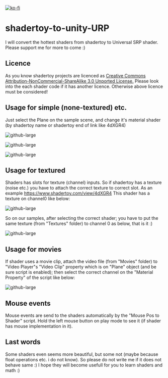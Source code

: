 [![ko-fi](https://www.ko-fi.com/img/githubbutton_sm.svg)](https://ko-fi.com/G2G81V6UH)

# shadertoy-to-unity-URP
I will convert the hottest shaders from shadertoy to Universal SRP shader. Please support me for more to come :)

## Licence
As you know shadertoy projects are licenced as
[Creative Commons Attribution-NonCommercial-ShareAlike 3.0 Unported License.](https://creativecommons.org/licenses/by-nc-sa/3.0/deed.en_US)
Please look into the each shader code if it has another licence. Otherwise above licence must be considered!

## Usage for simple (none-textured) etc.

Just select the Plane on the sample scene, and change it's material shader (by shadertoy name or shadertoy end of link like 4dXGR4)

![github-large](https://github.com/umutbebek/shadertoy-to-unity-URP/blob/master/ScreenShots/plane.JPG)

![github-large](https://github.com/umutbebek/shadertoy-to-unity-URP/blob/master/ScreenShots/select.JPG)

![github-large](https://github.com/umutbebek/shadertoy-to-unity-URP/blob/master/ScreenShots/happy.jpg)

## Usage for textured

Shaders has slots for texture (channel) inputs. So if shadertoy has a texture (noise etc.) you have to attach the correct texture to correct slot.
As an example https://www.shadertoy.com/view/4dXGR4
This shader has a texture on channel0 like below:

![github-large](https://github.com/umutbebek/shadertoy-to-unity-URP/blob/master/ScreenShots/textureSSample.JPG)

So on our samples, after selecting the correct shader; you have to put the same texture (from "Textures" folder) to channel 0 as below, that is it :)

![github-large](https://github.com/umutbebek/shadertoy-to-unity-URP/blob/master/ScreenShots/texture.JPG)

## Usage for movies

If shader uses a movie clip, attach the video file (from "Movies" folder) to "Video Player"s "Video Clip" property which is on "Plane" object (and be sure script is enabled); then select the correct channel on the "Material Property" of the script like below:

![github-large](https://github.com/umutbebek/shadertoy-to-unity-URP/blob/master/ScreenShots/video.JPG)

## Mouse events

Mouse events are send to the shaders automatically by the "Mouse Pos to Shader" script. Hold the left mouse button on play mode to see it (if shader has mouse implementation in it).

## Last words

Some shaders even seems more beautiful, but some not (maybe because float operations etc. i do not know). So please do not write me if it does not behave same :) I hope they will become usefull for you to learn shaders and math :)
